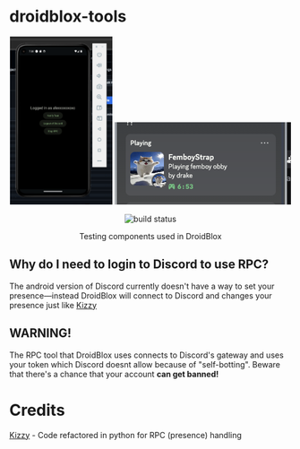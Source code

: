 # droidblox-tools
<div align="center">
<img src=".github/assets/gui.webp" height=300>

<img src=".github/assets/rpc.webp">

![build status](https://img.shields.io/github/actions/workflow/status/meowstrapper/droidblox-tools/build.yml)

Testing components used in DroidBlox
</div>


## Why do I need to login to Discord to use RPC?
The android version of Discord currently doesn't have a way to set your presence—instead DroidBlox will connect to Discord and changes your presence just like [Kizzy](https://github.com/dead8309/Kizzy)

## WARNING!
The RPC tool that DroidBlox uses connects to Discord's gateway and uses your token which Discord doesnt allow because of "self-botting". Beware that there's a chance that your account **can get banned!**

# Credits
[Kizzy](https://github.com/dead8309/Kizzy) - Code refactored in python for RPC (presence) handling
